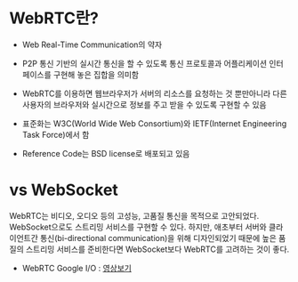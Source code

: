 # WebRTC란?

- Web Real-Time Communication의 약자  
- P2P 통신 기반의 실시간 통신을 할 수 있도록 통신 프로토콜과 어플리케이션 인터페이스를 구현해 놓은 집합을 의미함  
- WebRTC를 이용하면 웹브라우저가 서버의 리소스를 요청하는 것 뿐만아니라 다른 사용자의 브라우저와 실시간으로 정보를 주고 받을 수 있도록 구현할 수 있음  
- 표준화는 W3C(World Wide Web Consortium)와 IETF(Internet Engineering Task Force)에서 함  

- Reference Code는 BSD license로 배포되고 있음

# vs WebSocket
WebRTC는 비디오, 오디오 등의 고성능, 고품질 통신을 목적으로 고안되었다. WebSocket으로도 스트리밍 서비스를 구현할 수 있다. 하지만, 애초부터 서버와 클라이언트간 통신(bi-directional communication)을 위해 디자인되었기 때문에 높은 품질의 스트리밍 서비스를 준비한다면 WebSocket보다 WebRTC를 고려하는 것이 좋다.

* WebRTC Google I/O : [영상보기](https://www.youtube.com/watch?v=p2HzZkd2A40)


